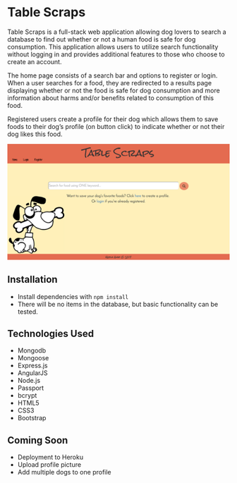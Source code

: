 Table Scraps
============
Table Scraps is a full-stack web application allowing dog lovers to search a database to find out whether or not a human food is safe for dog consumption. This application allows users to utilize search functionality without logging in and provides additional features to those who choose to create an account.

The home page consists of a search bar and options to register or login. When a user searches for a food, they are redirected to a results page displaying whether or not the food is safe for dog consumption and more information about harms and/or benefits related to consumption of this food.

Registered users create a profile for their dog which allows them to save foods to their dog’s profile (on button click) to indicate whether or not their dog likes this food.

![homepage image](./public/images/homePagePic.jpg)

Installation
------------
* Install dependencies with `npm install`
* There will be no items in the database, but basic functionality can be tested.

Technologies Used
-----------------
* Mongodb
* Mongoose
* Express.js
* AngularJS
* Node.js
* Passport
* bcrypt
* HTML5
* CSS3
* Bootstrap

Coming Soon
-----------
* Deployment to Heroku
* Upload profile picture
* Add multiple dogs to one profile
